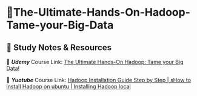 # 🤩The-Ultimate-Hands-On-Hadoop-Tame-your-Big-Data

## 📝 Study Notes & Resources

📕 ***Udemy*** Course Link: [The Ultimate Hands-On Hadoop: Tame your Big Data!](https://www.udemy.com/course/the-ultimate-hands-on-hadoop-tame-your-big-data/)


📕 ***Yuotube*** Course Link: [Hadoop Installation Guide Step by Step | sHow to install Hadoop on ubuntu | Installing Hadoop local](https://www.youtube.com/watch?v=Ih5cuJYYz6Y)